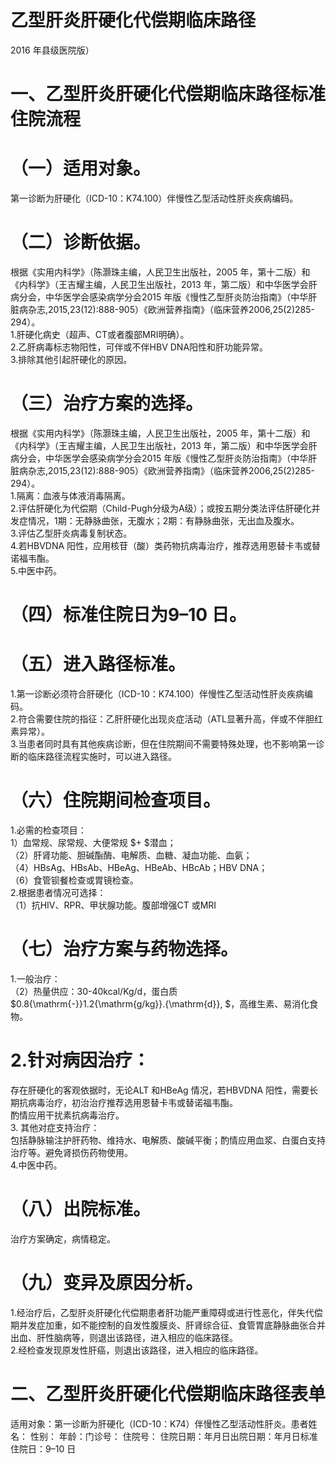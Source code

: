 # 乙型肝炎肝硬化代偿期临床路径  
2016 年县级医院版）  
# 一、乙型肝炎肝硬化代偿期临床路径标准住院流程  
# （一）适用对象。  
第一诊断为肝硬化（ICD-10：K74.100）伴慢性乙型活动性肝炎疾病编码。  
# （二）诊断依据。  
根据《实用内科学》（陈灏珠主编，人民卫生出版社，2005 年，第十二版）和《内科学》（王吉耀主编，人民卫生出版社，2013 年，第二版）和中华医学会肝病分会，中华医学会感染病学分会2015 年版《慢性乙型肝炎防治指南》（中华肝脏病杂志,2015,23(12):888-905）《欧洲营养指南》（临床营养2006,25(2)285-294）。  
1.肝硬化病史（超声、CT或者腹部MRI明确）。  
2.乙肝病毒标志物阳性，可伴或不伴HBV DNA阳性和肝功能异常。  
3.排除其他引起肝硬化的原因。  
# （三）治疗方案的选择。  
根据《实用内科学》（陈灏珠主编，人民卫生出版社，2005 年，第十二版）和《内科学》（王吉耀主编，人民卫生出版社，2013 年，第二版）和中华医学会肝病分会，中华医学会感染病学分会2015 年版《慢性乙型肝炎防治指南》（中华肝脏病杂志,2015,23(12):888-905）《欧洲营养指南》（临床营养2006,25(2)285-294）。  
1.隔离：血液与体液消毒隔离。  
2.评估肝硬化为代偿期（Child-Pugh分级为A级）；或按五期分类法评估肝硬化并发症情况，1期：无静脉曲张，无腹水；2期：有静脉曲张，无出血及腹水。  
3.评估乙型肝炎病毒复制状态。  
4.若HBVDNA 阳性，应用核苷（酸）类药物抗病毒治疗，推荐选用恩替卡韦或替诺福韦酯。  
5.中医中药。  
# （四）标准住院日为9–10 日。  
# （五）进入路径标准。  
1.第一诊断必须符合肝硬化（ICD-10：K74.100）伴慢性乙型活动性肝炎疾病编码。  
2.符合需要住院的指征：乙肝肝硬化出现炎症活动（ATL显著升高，伴或不伴胆红素异常）。  
3.当患者同时具有其他疾病诊断，但在住院期间不需要特殊处理，也不影响第一诊断的临床路径流程实施时，可以进入路径。  
# （六）住院期间检查项目。  
1.必需的检查项目：  
1）血常规、尿常规、大便常规 $+ $潜血；  
（2）肝肾功能、胆碱酯酶、电解质、血糖、凝血功能、血氨；  
（4）HBsAg、HBsAb、HBeAg、HBeAb、HBcAb；HBV DNA；  
（6）食管钡餐检查或胃镜检查。  
2.根据患者情况可选择：  
（1）抗HIV、RPR、甲状腺功能。腹部增强CT 或MRI  
# （七）治疗方案与药物选择。  
1.一般治疗：  
（2）热量供应：30-40kcal/Kg/d，蛋白质 $0.8{\mathrm{-}}1.2{\mathrm{g/kg}}.{\mathrm{d}}, $，高维生素、易消化食物。  
# 2.针对病因治疗：  
存在肝硬化的客观依据时，无论ALT 和HBeAg 情况，若HBVDNA 阳性，需要长期抗病毒治疗，初治治疗推荐选用恩替卡韦或替诺福韦酯。  
酌情应用干扰素抗病毒治疗。  
3. 其他对症支持治疗：  
包括静脉输注护肝药物、维持水、电解质、酸碱平衡；酌情应用血浆、白蛋白支持治疗等。避免肾损伤药物使用。  
4.中医中药。  
# （八）出院标准。  
治疗方案确定，病情稳定。  
# （九）变异及原因分析。  
1.经治疗后，乙型肝炎肝硬化代偿期患者肝功能严重障碍或进行性恶化，伴失代偿期并发症加重，如不能控制的自发性腹膜炎、肝肾综合征、食管胃底静脉曲张合并出血、肝性脑病等，则退出该路径，进入相应的临床路径。  
2.经检查发现原发性肝癌，则退出该路径，进入相应的临床路径。  
# 二、乙型肝炎肝硬化代偿期临床路径表单  
适用对象：第一诊断为肝硬化（ICD-10：K74）伴慢性乙型活动性肝炎。患者姓名：  性别： 年龄：门诊号：  住院号： 住院日期：年月日出院日期：年月日标准住院日：9–10 日  
